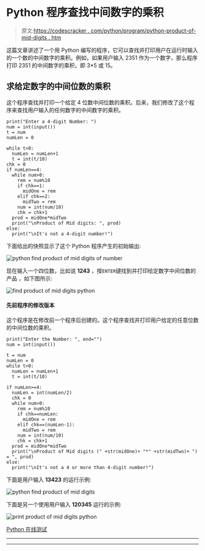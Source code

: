 # Python 程序查找中间数字的乘积

> 原文:[https://codescracker . com/python/program/python-product-of-mid-digits . htm](https://codescracker.com/python/program/python-product-of-mid-digits.htm)

这篇文章讲述了一个用 Python 编写的程序，它可以查找并打印用户在运行时输入的一个数的中间数字的乘积。例如，如果用户输入 2351 作为一个数字，那么程序打印 2351 的中间数字的乘积，即 3*5 或 15。

## 求给定数字的中间位数的乘积

这个程序查找并打印一个给定 4 位数中间位数的乘积。后来，我们修改了这个程序来查找用户输入的任何数字的中间数字的乘积。

```
print("Enter a 4-digit Number: ")
num = int(input())
t = num
numLen = 0

while t>0:
  numLen = numLen+1
  t = int(t/10)
chk = 0
if numLen==4:
  while num>0:
    rem = num%10
    if chk==1:
      midOne = rem
    elif chk==2:
      midTwo = rem
    num = int(num/10)
    chk = chk+1
  prod = midOne*midTwo
  print("\nProduct of Mid digits: ", prod)
else:
  print("\nIt's not a 4-digit number!")
```

下面给出的快照显示了这个 Python 程序产生的初始输出:

![python find product of mid digits of number](../Images/d42941c88d071cc4210f0fde4b8a421b.png)

现在输入一个四位数，比如说 **1243** ，按`ENTER`键找到并打印给定数字中间位数的产品 ，如下图所示:

![find product of mid digits python](../Images/b7c0a31c4bdbef3188e4cdb2d1120c6e.png)

#### 先前程序的修改版本

这个程序是在修改前一个程序后创建的。这个程序查找并打印用户给定的任意位数的中间位数的乘积。

```
print("Enter the Number: ", end="")
num = int(input())

t = num
numLen = 0
while t>0:
  numLen = numLen+1
  t = int(t/10)

if numLen>=4:
  numLen = int(numLen/2)
  chk = 0
  while num>0:
    rem = num%10
    if chk==numLen:
      midOne = rem
    elif chk==(numLen-1):
      midTwo = rem
    num = int(num/10)
    chk = chk+1
  prod = midOne*midTwo
  print("\nProduct of Mid digits (" +str(midOne)+ "*" +str(midTwo)+ ") = ", prod)
else:
  print("\nIt's not a 4 or more than 4-digit number!")
```

下面是用户输入 **13423** 的运行示例:

![python find product of mid digits](../Images/087552d12a0cb87af5845eb7f5fa803a.png)

下面是另一个使用用户输入 **120345** 运行的示例:

![print product of mid digits python](../Images/be75b9f0f10a441aff1cef784266f19b.png)

[Python 在线测试](/exam/showtest.php?subid=10)

* * *

* * *